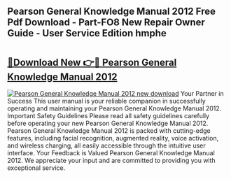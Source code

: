 ## Pearson General Knowledge Manual 2012 Free Pdf Download - Part-FO8 New Repair Owner Guide - User Service Edition hmphe

# <h2><a href="http://bc76280.oget.top/?id=Pearson+General+Knowledge+Manual+2012">🔗Download New 👉🔴 Pearson General Knowledge Manual 2012</a></h2>

[![Pearson General Knowledge Manual 2012 new download](https://i.imgur.com/5g1atiW.png)](http://bc76280.oget.top/?id=Pearson+General+Knowledge+Manual+2012)
Your Partner in Success This user manual is your reliable companion in successfully operating and maintaining your Pearson General Knowledge Manual 2012. Important Safety Guidelines Please read all safety guidelines carefully before operating your new Pearson General Knowledge Manual 2012. Pearson General Knowledge Manual 2012 is packed with cutting-edge features, including facial recognition, augmented reality, voice activation, and wireless charging, all easily accessible through the intuitive user interface. Your Feedback is Valued Pearson General Knowledge Manual 2012. We appreciate your input and are committed to providing you with exceptional service.
